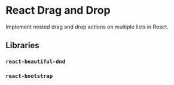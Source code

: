 # React Drag and Drop 

Implement nested drag and drop actions on multiple lists in React.

## Libraries

### `react-beautiful-dnd`
### `react-bootstrap`

